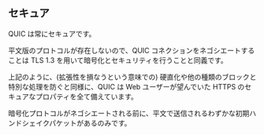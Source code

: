 ## セキュア

QUIC は常にセキュアです。

平文版のプロトコルが存在しないので、QUIC コネクションをネゴシエートすることは TLS 1.3 を用いて暗号化とセキュリティを行うことと同義です。

上記のように、(拡張性を損なうという意味での) 硬直化や他の種類のブロックと特別な処理を防ぐと同様に、QUIC は Web ユーザーが望んでいた HTTPS のセキュアなプロパティを全て備えています。

暗号化プロトコルがネゴシエートされる前に、平文で送信されるわずかな初期ハンドシェイクパケットがあるのみです。
